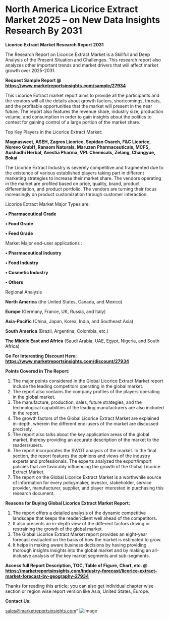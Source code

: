 # North America Licorice Extract Market 2025 – on New Data Insights Research By 2031

<strong>Licorice Extract Market Research Report 2031</strong>

The Research Report on Licorice Extract Market is a Skillful and Deep Analysis of the Present Situation and Challenges. This research report also analyzes other important trends and market drivers that will affect market growth over 2025-2031.

<strong>Request Sample Report @ <a href=https://www.marketreportsinsights.com/sample/27934>https://www.marketreportsinsights.com/sample/27934</a></strong>

This Licorice Extract market report aims to provide all the participants and the vendors will all the details about growth factors, shortcomings, threats, and the profitable opportunities that the market will present in the near future. The report also features the revenue share, industry size, production volume, and consumption in order to gain insights about the politics to contest for gaining control of a large portion of the market share.

Top Key Players in the Licorice Extract Market:

<strong>Magnasweet, ASEH, Zagros Licorice, Sepidan Osareh, F&C Licorice, Norevo GmbH, Ransom Naturals, Maruzen Pharmaceuticals, MCFS, Aushadhi Herbal, Avestia Pharma, VPL Chemicals, Zelang, Changyue, Bokai</strong>

The Licorice Extract Industry is severely competitive and fragmented due to the existence of various established players taking part in different marketing strategies to increase their market share. The vendors operating in the market are profiled based on price, quality, brand, product differentiation, and product portfolio. The vendors are turning their focus increasingly on product customization through customer interaction.

Licorice Extract Market Major Types are:

<strong>• Pharmaceutical Grade

• Food Grade

• Feed Grade</strong>

Market Major end-user applications :

<strong>• Pharmaceutical Industry

• Food Industry

• Cosmetic Industry

• Others</strong>

Regional Analysis

</u><strong><b>North America</b></strong> (the United States, Canada, and Mexico)

<strong><b>Europe </b></strong>(Germany, France, UK, Russia, and Italy)

<strong><b>Asia-Pacific</b></strong> (China, Japan, Korea, India, and Southeast Asia)

<strong><b>South America</b></strong> (Brazil, Argentina, Colombia, etc.)

<strong><b>The Middle East and Africa</b></strong> (Saudi Arabia, UAE, Egypt, Nigeria, and South Africa)

<strong>Go For Interesting Discount Here: <a href=https://www.marketreportsinsights.com/discount/27934>https://www.marketreportsinsights.com/discount/27934</a></strong>

<strong>Points Covered in The Report:</strong>
<ol>
  <li>The major points considered in the Global Licorice Extract Market report include the leading competitors operating in the global market.</li>
  <li>The report also contains the company profiles of the players operating in the global market.</li>
  <li>The manufacture, production, sales, future strategies, and the technological capabilities of the leading manufacturers are also included in the report.</li>
  <li>The growth factors of the Global Licorice Extract Market are explained in-depth, wherein the different end-users of the market are discussed precisely.</li>
  <li>The report also talks about the key application areas of the global market, thereby providing an accurate description of the market to the readers/users.</li>
  <li>The report incorporates the SWOT analysis of the market. In the final section, the report features the opinions and views of the industry experts and professionals. The experts analyzed the export/import policies that are favorably influencing the growth of the Global Licorice Extract Market.</li>
  <li>The report on the Global Licorice Extract Market is a worthwhile source of information for every policymaker, investor, stakeholder, service provider, manufacturer, supplier, and player interested in purchasing this research document.</li>
</ol>
<strong>Reasons for Buying Global Licorice Extract Market Report:</strong>

<ol>
  <li>The report offers a detailed analysis of the dynamic competitive landscape that keeps the reader/client well ahead of the competitors.</li>
  <li>It also presents an in-depth view of the different factors driving or restraining the growth of the global market.</li>
  <li>The Global Licorice Extract Market report provides an eight-year forecast evaluated on the basis of how the market is estimated to grow.</li>
  <li>It helps in making aware business decisions by having providing thorough insights insights into the global market and by making an all-inclusive analysis of the key market segments and sub-segments.</li>
</ol>
<strong>Access full Report Description, TOC, Table of Figure, Chart, etc. @ <a href=https://marketreportsinsights.com/industry-forecast/licorice-extract-market-forecast-by-geography-27934>https://marketreportsinsights.com/industry-forecast/licorice-extract-market-forecast-by-geography-27934</a></strong>


Thanks for reading this article; you can also get individual chapter wise section or region wise report version like Asia, United States, Europe.

<strong>Contact Us:</strong>

sales@marketreportsinsights.com"
![image](https://github.com/user-attachments/assets/dd97a0e6-715b-42bc-a47d-29206190cc9a)
